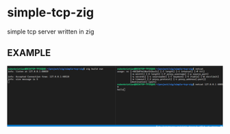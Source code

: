 # simple-tcp-zig
simple tcp server written in zig

## EXAMPLE
![alt text](./screenshot/Screenshot%202022-08-06%20213125.png)
